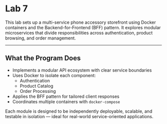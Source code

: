 # Lab 7

This lab sets up a multi-service phone accessory storefront using Docker containers and the Backend-for-Frontend (BFF) pattern. It explores modular microservices that divide responsibilities across authentication, product browsing, and order management.

---

## What the Program Does

- Implements a modular API ecosystem with clear service boundaries
- Uses Docker to isolate each component:
  - Authentication
  - Product Catalog
  - Order Processing
- Applies the BFF pattern for tailored client responses
- Coordinates multiple containers with `docker-compose`

Each module is designed to be independently deployable, scalable, and testable in isolation — ideal for real-world service-oriented applications.